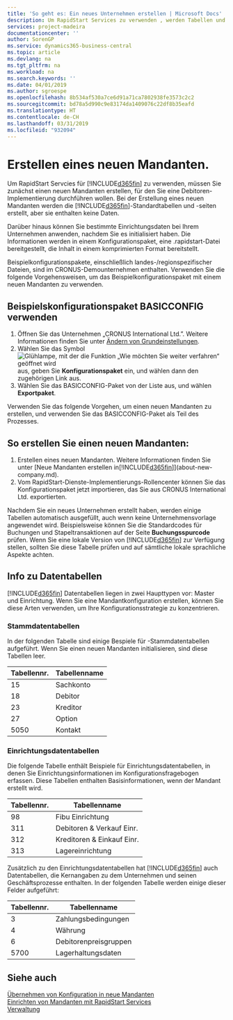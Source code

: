 ```yaml
---
title: 'So geht es: Ein neues Unternehmen erstellen | Microsoft Docs'
description: Um RapidStart Services zu verwenden , werden Tabellen und Seiten erstellt, aber sie enthalten keine Daten.
services: project-madeira
documentationcenter: ''
author: SorenGP
ms.service: dynamics365-business-central
ms.topic: article
ms.devlang: na
ms.tgt_pltfrm: na
ms.workload: na
ms.search.keywords: ''
ms.date: 04/01/2019
ms.author: sgroespe
ms.openlocfilehash: 8b534af530a7ce6d91a71ca7802938fe3573c2c2
ms.sourcegitcommit: bd78a5d990c9e83174da1409076c22df8b35eafd
ms.translationtype: HT
ms.contentlocale: de-CH
ms.lasthandoff: 03/31/2019
ms.locfileid: "932094"
---
```

# <a name="create-a-new-company"></a>Erstellen eines neuen Mandanten.
Um RapidStart Servcies für [!INCLUDE[d365fin](includes/d365fin_md.md)] zu verwenden, müssen Sie zunächst einen neuen Mandanten erstellen, für den Sie eine Debitoren-Implementierung durchführen wollen. Bei der Erstellung eines neuen Mandanten werden die [!INCLUDE[d365fin](includes/d365fin_md.md)]-Standardtabellen und -seiten erstellt, aber sie enthalten keine Daten.

Darüber hinaus können Sie bestimmte Einrichtungsdaten bei Ihrem Unternehmen anwenden, nachdem Sie es initialisiert haben. Die Informationen werden in einem Konfigurationspaket, eine .rapidstart-Datei bereitgestellt, die Inhalt in einem komprimierten Format bereitstellt.  

Beispielkonfigurationspakete, einschließlich landes-/regionspezifischer Dateien, sind im CRONUS-Demounternehmen enthalten. Verwenden Sie die folgende Vorgehensweisen, um das Beispielkonfigurationspaket mit einem neuen Mandanten zu verwenden.  

## <a name="to-use-the-sample-basicconfig-configuration-package"></a>Beispielskonfigurationspaket BASICCONFIG verwenden  
1. Öffnen Sie das Unternehmen „CRONUS International Ltd.”. Weitere Informationen finden Sie unter [Ändern von Grundeinstellungen](ui-change-basic-settings.md).
2. Wählen Sie das Symbol ![Glühlampe, mit der die Funktion „Wie möchten Sie weiter verfahren“ geöffnet wird](media/ui-search/search_small.png "Wie möchten Sie weiter verfahren?") aus, geben Sie **Konfigurationspaket** ein, und wählen dann den zugehörigen Link aus.  
3. Wählen Sie das BASICCONFIG-Paket von der Liste aus, und wählen **Exportpaket**.  

Verwenden Sie das folgende Vorgehen, um einen neuen Mandanten zu erstellen, und verwenden Sie das BASICCONFIG-Paket als Teil des Prozesses.  

## <a name="to-create-a-new-company"></a>So erstellen Sie einen neuen Mandanten:  
1. Erstellen eines neuen Mandanten. Weitere Informationen finden Sie unter  [Neue Mandanten erstellen in[!INCLUDE[d365fin](includes/d365fin_md.md)]](about-new-company.md).
2. Vom RapidStart-Dienste-Implementierungs-Rollencenter können Sie das Konfigurationspaket jetzt importieren, das Sie aus CRONUS International Ltd. exportierten.

Nachdem Sie ein neues Unternehmen erstellt haben, werden einige Tabellen automatisch ausgefüllt, auch wenn keine Unternehmensvorlage angewendet wird. Beispielsweise können Sie die Standardcodes für Buchungen und Stapeltransaktionen auf der Seite **Buchungsspurcode** prüfen. Wenn Sie eine lokale Version von [!INCLUDE[d365fin](includes/d365fin_md.md)] zur Verfügung stellen, sollten Sie diese Tabelle prüfen und auf sämtliche lokale sprachliche Aspekte achten.

## <a name="about-data-tables"></a>Info zu Datentabellen
[!INCLUDE[d365fin](includes/d365fin_md.md)]  Datentabellen liegen in zwei Haupttypen vor: Master und Einrichtung. Wenn Sie eine Mandantkonfiguration erstellen, können Sie diese Arten verwenden, um Ihre Konfigurationsstrategie zu konzentrieren.  

### <a name="master-data-tables"></a>Stammdatentabellen  
In der folgenden Tabelle sind einige Bespiele für -Stammdatentabellen aufgeführt. Wenn Sie einen neuen Mandanten initialisieren, sind diese Tabellen leer.  

|Tabellennr.|Tabellenname|  
|-------------------|--------------------|  
|15|Sachkonto|  
|18|Debitor|  
|23|Kreditor|  
|27|Option|  
|5050|Kontakt|  

### <a name="setup-data-tables"></a>Einrichtungsdatentabellen  
Die folgende Tabelle enthält Beispiele für Einrichtungsdatentabellen, in denen Sie Einrichtungsinformationen im Konfigurationsfragebogen erfassen. Diese Tabellen enthalten Basisinformationen, wenn der Mandant erstellt wird.  

|Tabellennr.|Tabellenname|  
|-------------------|--------------------|  
|98|Fibu Einrichtung|  
|311|Debitoren & Verkauf Einr.|  
|312|Kreditoren & Einkauf Einr.|  
|313|Lagereinrichtung|  

Zusätzlich zu den Einrichtungsdatentabellen hat [!INCLUDE[d365fin](includes/d365fin_md.md)] auch Datentabellen, die Kernangaben zu dem Unternehmen und seinen Geschäftsprozesse enthalten. In der folgenden Tabelle werden einige dieser Felder aufgeführt:  

|Tabellennr.|Tabellenname|  
|-------------------|--------------------|  
|3|Zahlungsbedingungen|  
|4|Währung|  
|6|Debitorenpreisgruppen|  
|5700|Lagerhaltungsdaten|

  

## <a name="see-also"></a>Siehe auch  
[Übernehmen von Konfiguration in neue Mandanten](admin-apply-configuration-to-new-companies.md)  
[Einrichten von Mandanten mit RapidStart Services](admin-set-up-a-company-with-rapidstart.md)  
[Verwaltung](admin-setup-and-administration.md)
